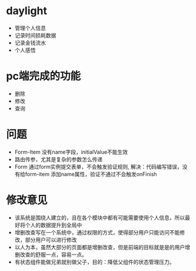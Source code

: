 # daylight
+ 管理个人信息
+ 记录时间损耗数据
+ 记录金钱流水
+ 个人感悟

# pc端完成的功能
+ 删除
+ 修改
+ 查询 

# 问题
+ Form-Item 没有name字段，initialValue不能生效
+ 路由传参，尤其是复杂的参数怎么传递
+ Form 通过form实例提交表单，不会触发验证规则, 解决：代码编写错误，没有给form-item 添加name属性，验证不通过不会触发onFinish

# 修改意见
+ 该系统是围绕人建立的，且在各个模块中都有可能需要使用个人信息，所以最好将个人的数据提升到全局中
+ 增删改查写在一个系统中，通过权限的方式，使得部分用户只能访问不能修改，部分用户可以进行修改
+ 以人为本，虽然大部分的页面都是增删改查，但是前端的目标就是是的用户增删改查的舒服一点，容易一点。
+ 有状态组件能做兄弟就别做父子，目的：降低父组件的状态管理压力。